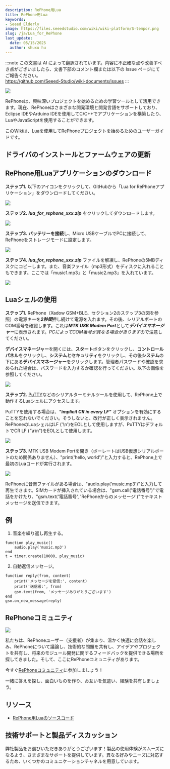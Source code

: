 ```yaml
---
description: RePhone用Lua
title: RePhone用Lua
keywords:
- Seeed_Elderly
image: https://files.seeedstudio.com/wiki/wiki-platform/S-tempor.png
slug: /ja/Lua_for_RePhone
last_update:
  date: 05/15/2025
  author: shuxu hu
---
```

:::note
この文書は AI によって翻訳されています。内容に不正確な点や改善すべき点がございましたら、文書下部のコメント欄または以下の Issue ページにてご報告ください。  
https://github.com/Seeed-Studio/wiki-documents/issues
:::

![](https://files.seeedstudio.com/wiki/Lua_for_RePhone/img/Xadow_GSMPlusBLE_pingguo.JPG)

RePhoneは、興味深いプロジェクトを始めるための学習ツールとして活用できます。現在、RePhoneはさまざまな開発環境と開発言語をサポートしており、Eclipse IDEやArduino IDEを使用してC/C++でアプリケーションを構築したり、LuaやJavaScriptを使用することができます。

このWikiは、Luaを使用してRePhoneプロジェクトを始めるためのユーザーガイドです。

ドライバのインストールとファームウェアの更新
----------------------------------

<!-- -   **ドライバのインストール**については、[Arduino_IDE_for_RePhone_Kit](/Arduino_IDE_for_RePhone_Kit "Arduino IDE for RePhone Kit")の**セクション2**を参照してください -->

<!-- 
-   **ファームウェアの更新**については、[Arduino_IDE_for_RePhone_Kit](/Arduino_IDE_for_RePhone_Kit "Arduino IDE for RePhone Kit")の**セクション3**を参照してください -->

RePhone用Luaアプリケーションのダウンロード
------------------------------------

**ステップ1.** 以下のアイコンをクリックして、GitHubから「Lua for RePhoneアプリケーション」をダウンロードしてください。

[![](https://files.seeedstudio.com/wiki/Lua_for_RePhone/img/Download_Lua_for_RePhone.png)](https://github.com/Seeed-Studio/Lua_for_RePhone/releases)

**ステップ2.** ***lua_for_rephone_xxx.zip*** をクリックしてダウンロードします。

![](https://files.seeedstudio.com/wiki/Lua_for_RePhone/img/Lua_for_rephone_download.png)

**ステップ3.** **バッテリーを接続**し、Micro USBケーブルでPCに接続して、RePhoneをストレージモードに設定します。

![](https://files.seeedstudio.com/wiki/Lua_for_RePhone/img/Connect_Xadow_GSMPlusBLE_to_PC.png)

**ステップ4.** ***lua_for_rephone_xxx.zip*** ファイルを解凍し、RePhoneの5MBディスクにコピーします。また、音楽ファイル（mp3形式）をディスクに入れることもできます。ここでは「music1.mp3」と「music2.mp3」を入れています。

![](https://files.seeedstudio.com/wiki/Lua_for_RePhone/img/Lua_1.png)

Luaシェルの使用
-------------

**ステップ1.** RePhone（Xadow GSM+BLE、セクション2のステップ3の図を参照）の電源キーを***2秒間***押し続けて電源を入れます。その後、シリアルポートのCOM番号を確認します。これは***MTK USB Modem Port***として***デバイスマネージャー***に表示されます。*PCによってCOM番号が異なる場合があります*ので注意してください。

**デバイスマネージャー**を開くには、**スタート**ボタンをクリックし、**コントロールパネル**をクリックし、**システムとセキュリティ**をクリックし、その後**システム**の下にある**デバイスマネージャー**をクリックします。管理者パスワードや確認を求められた場合は、パスワードを入力するか確認を行ってください。以下の画像を参照してください。

![](https://files.seeedstudio.com/wiki/Lua_for_RePhone/img/Check_ports.png)

**ステップ2.** [PuTTY](http://www.chiark.greenend.org.uk/~sgtatham/putty/download.html)などのシリアルターミナルツールを使用して、RePhone上で動作するLuaシェルにアクセスします。

PuTTYを使用する場合は、***"implicit CR in every LF"*** オプションを有効にすることを忘れないでください。そうしないと、改行が正しく表示されません。RePhoneのLuaシェルはLF ('\n')をEOLとして使用しますが、PuTTYはデフォルトでCR LF ("\r\n")をEOLとして使用します。

![](https://files.seeedstudio.com/wiki/Lua_for_RePhone/img/Putty_EOL.png)

**ステップ3.** MTK USB Modem Portを開き（ボーレートはUSB仮想シリアルポートのため関係ありません）、"print('hello, world')"と入力すると、RePhone上で最初のLuaコードが実行されます。

![](https://files.seeedstudio.com/wiki/Lua_for_RePhone/img/RePhone_Lua_Shell.png)

RePhoneに音楽ファイルがある場合は、"audio.play('music.mp3')"と入力して再生できます。SIMカードが挿入されている場合は、"gsm.call('電話番号')"で電話をかけたり、"gsm.text('電話番号', 'RePhoneからのメッセージ')"でテキストメッセージを送信できます。

例
--------

1. 音楽を繰り返し再生する。

```
function play_music()
    audio.play('music.mp3')
end
t = timer.create(10000, play_music)
```

2. 自動返信メッセージ。

```
function reply(from, content)
    print('メッセージを受信:', content)
    print('送信者:', from)
    gsm.text(from, 'メッセージありがとうございます')
end
gsm.on_new_message(reply)
```

RePhoneコミュニティ
-----------------

[![](https://files.seeedstudio.com/wiki/Lua_for_RePhone/img/RePhone_Community-2.png)](https://community.seeedstudio.com/discover.html?t=RePhone)

私たちは、RePhoneユーザー（支援者）が集まり、温かく快適に会話を楽しみ、RePhoneについて議論し、技術的な問題を共有し、アイデアやプロジェクトを共有し、将来のモジュール開発に関するフィードバックを提供できる場所を探してきました。そして、ここにRePhoneコミュニティがあります。

今すぐ[RePhoneコミュニティ](https://community.seeedstudio.com/discover.html?t=RePhone)に参加しましょう！

一緒に答えを探し、面白いものを作り、お互いを気遣い、経験を共有しましょう。

リソース
---------

- [RePhone用Luaのソースコード](https://github.com/Seeed-Studio/Lua_for_RePhone)


<!-- このMarkdownファイルはhttps://www.seeedstudio.com/wiki/Lua_for_RePhoneから作成されました -->

## 技術サポートと製品ディスカッション

弊社製品をお選びいただきありがとうございます！製品の使用体験がスムーズになるよう、さまざまなサポートを提供しています。異なる好みやニーズに対応するため、いくつかのコミュニケーションチャネルを用意しています。

<div class="button_tech_support_container">
<a href="https://forum.seeedstudio.com/" class="button_forum"></a> 
<a href="https://www.seeedstudio.com/contacts" class="button_email"></a>
</div>

<div class="button_tech_support_container">
<a href="https://discord.gg/eWkprNDMU7" class="button_discord"></a> 
<a href="https://github.com/Seeed-Studio/wiki-documents/discussions/69" class="button_discussion"></a>
</div>